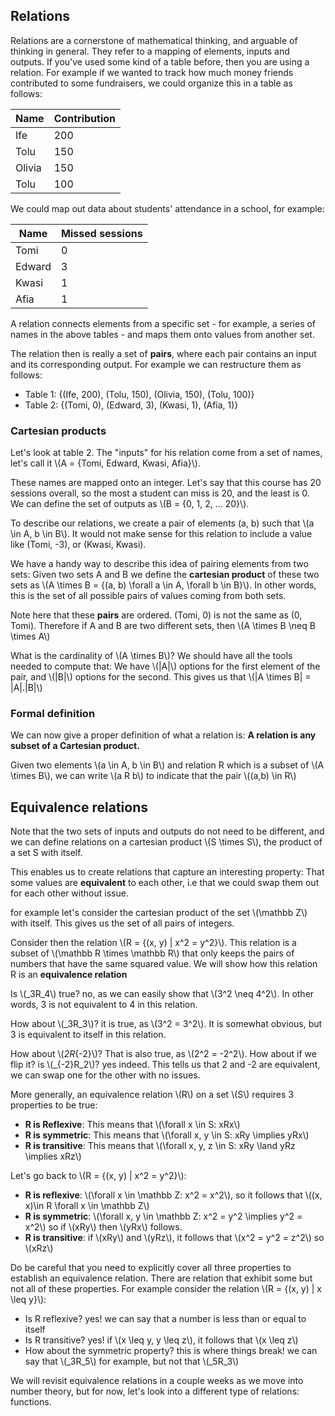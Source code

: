 

## Relations

Relations are a cornerstone of mathematical thinking, and arguable of thinking in general. They refer to a mapping of elements, inputs and outputs. If you've used some kind of a table before, then you are using a relation. For example if we wanted to track how much money friends contributed to some fundraisers, we could organize this in a table as follows:

|Name| Contribution|
|-|-|
| Ife | 200|
| Tolu | 150 |
| Olivia | 150 |
| Tolu | 100 |

We could map out data about students' attendance in a school, for example:

|Name|Missed sessions|
|-|-|
| Tomi | 0 |
| Edward | 3 |
| Kwasi | 1 |
| Afia | 1 |

A relation connects elements from a specific set - for example, a series of names in the above tables - and maps them onto values from another set. 

The relation then is really a set of **pairs**, where each pair contains an input and its corresponding output. For example we can restructure them as follows: 
- Table 1: {(Ife, 200), (Tolu, 150), (Olivia, 150), (Tolu, 100)}
- Table 2: {(Tomi, 0), (Edward, 3), (Kwasi, 1), (Afia, 1)}

### Cartesian products
Let's look at table 2. The "inputs" for his relation come from a set of names, let's call it \\(A = {Tomi, Edward, Kwasi, Afia}\\).

These names are mapped onto an integer. Let's say that this course has 20 sessions overall, so the most a student can miss is 20, and the least is 0. We can define the set of outputs as \\(B = {0, 1, 2, ... 20}\\).

To describe our relations, we create a pair of elements (a, b) such that \\(a \in A, b \in B\\). It would not make sense for this relation to include a value like (Tomi, -3), or (Kwasi, Kwasi). 

We have a handy way to describe this idea of pairing elements from two sets: Given two sets A and B we define the **cartesian product** of these two sets as \\(A \times B = {(a, b) \forall a \in A, \forall b \in B}\\). In other words, this is the set of all possible pairs of values coming from both sets. 

Note here that these **pairs** are ordered. (Tomi, 0) is not the same as (0, Tomi). Therefore if A and B are two different sets, then \\(A \times B \neq B \times A\\)

What is the cardinality of \\(A \times B\\)? We should have all the tools needed to compute that: We have \\(|A|\\) options for the first element of the pair, and \\(|B|\\) options for the second. This gives us that \\(|A \times B| = |A|.|B|\\)

### Formal definition

We can now give a proper definition of what a relation is: **A relation is any subset of a Cartesian product.** 

Given two elements \\(a \in A, b \in B\\) and relation R which is a subset of \\(A \times B\\), we can write \\(a R b\\) to indicate that the pair \\((a,b) \in R\\)

## Equivalence relations

Note that the two sets of inputs and outputs do not need to be different, and we can define relations on a cartesian product \\(S \times S\\), the product of a set S with itself.

This enables us to create relations that capture an interesting property: That some values are **equivalent** to each other, i.e that we could swap them out for each other without issue. 

for example let's consider the cartesian product of the set \\(\mathbb Z\\) with itself. This gives us the set of all pairs of integers. 

Consider then the relation \\(R = \{(x, y) | x^2 = y^2\}\\). This relation is a subset of \\(\mathbb R \times \mathbb R\\) that only keeps the pairs of numbers that have the same squared value. We will show how this relation R is an **equivalence relation**

Is \\(_3R_4\\) true? no, as we can easily show that \\(3^2 \neq 4^2\\). In other words, 3 is not equivalent to 4 in this relation.

How about \\(_3R_3\\)? it is true, as \\(3^2 = 3^2\\). It is somewhat obvious, but 3 is equivalent to itself in this relation.

How about \\(_2R_{-2}\\)? That is also true, as \\(2^2 = -2^2\\). How about if we flip it? is \\(_{-2}R_2\\)? yes indeed. This tells us that 2 and -2 are equivalent, we can swap one for the other with no issues.

More generally, an equivalence relation \\(R\\) on a set \\(S\\) requires 3 properties to be true:

- **R is Reflexive**: This means that \\(\forall x \in S: xRx\\)
- **R is symmetric**: This means that \\(\forall x, y \in S: xRy \implies yRx\\)
- **R is transitive**: This means that \\(\forall x, y, z \in S: xRy \land yRz \implies xRz\\)

Let's go back to \\(R = \{(x, y) | x^2 = y^2\}\\):

- **R is reflexive**: \\(\forall x \in \mathbb Z: x^2 = x^2\\), so it follows that  \\((x, x)\in R \forall x \in \mathbb Z\\)
- **R is symmetric**: \\(\forall x, y \in \mathbb Z: x^2 = y^2 \implies y^2 = x^2\\) so if \\(xRy\\) then \\(yRx\\) follows.
- **R is transitive**: if \\(xRy\\) and \\(yRz\\), it follows that \\(x^2 = y^2 = z^2\\) so \\(xRz\\)

Do be careful that you need to explicitly cover all three properties to establish an equivalence relation. There are relation that exhibit some but not all of these properties. For example consider the relation \\(R = {(x, y) | x \leq y}\\):

- Is R reflexive? yes! we can say that a number is less than or equal to itself
- Is R transitive? yes! if \\(x \leq y, y \leq z\\), it follows that \\(x \leq z\\)
- How about the symmetric property? this is where things break! we can say that \\(_3R_5\\) for example, but not that \\(_5R_3\\)

We will revisit equivalence relations in a couple weeks as we move into number theory, but for now, let's look into a different type of relations: functions.
